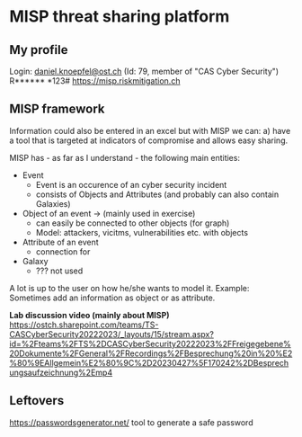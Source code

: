 # MISP threat sharing platform


## My profile
Login: daniel.knoepfel@ost.ch   (Id: 79, member of "CAS Cyber Security")
R****** *123#
https://misp.riskmitigation.ch

## MISP  framework 
Information could also be entered in an excel but with MISP we can: a) have a tool that is targeted at indicators of compromise and allows easy sharing. 

MISP has - as far as I understand - the following main entities:
- Event
    - Event is an occurence of an cyber security incident
    - consists of Objects and Attributes (and probably can also contain Galaxies)
- Object of an event -> (mainly used in exercise)
    - can easily be connected to other objects (for graph)
    - Model: attackers, vicitms, vulnerabilities etc. with objects
- Attribute of an event 
    - connection for
- Galaxy
    - ??? not used

A lot is up to the user on how he/she wants to model it. Example: Sometimes add an information as object or as attribute. 


**Lab discussion video (mainly about MISP)**
https://ostch.sharepoint.com/teams/TS-CASCyberSecurity20222023/_layouts/15/stream.aspx?id=%2Fteams%2FTS%2DCASCyberSecurity20222023%2FFreigegebene%20Dokumente%2FGeneral%2FRecordings%2FBesprechung%20in%20%E2%80%9EAllgemein%E2%80%9C%2D20230427%5F170242%2DBesprechungsaufzeichnung%2Emp4


## Leftovers

https://passwordsgenerator.net/  tool to generate a safe password